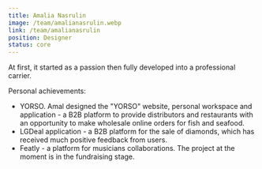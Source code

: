 ```yaml
---
title: Amalia Nasrulin
image: /team/amalianasrulin.webp
link: /team/amalianasrulin
position: Designer
status: core
---
```


At first, it started as a passion then fully developed into a professional carrier.

Personal achievements:

- YORSO. Amal designed the "YORSO" website, personal workspace and application - a B2B platform to provide distributors and restaurants with an opportunity to make wholesale online orders for fish and seafood.
- LGDeal application - a B2B platform for the sale of diamonds, which has received much positive feedback from users.
- Featly - a platform for musicians collaborations. The project at the moment is in the fundraising stage.
